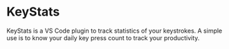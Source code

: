 # KeyStats

KeyStats is a VS Code plugin to track statistics of your keystrokes. A simple use is to know your daily key press count to track your productivity.
